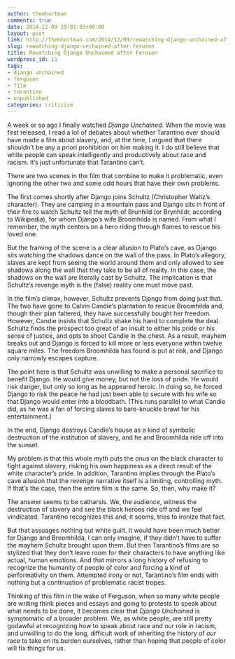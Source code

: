 ```yaml
---
author: themhartman
comments: true
date: 2014-12-09 19:01:03+00:00
layout: post
link: http://themhartman.com/2014/12/09/rewatching-django-unchained-after-feruson/
slug: rewatching-django-unchained-after-feruson
title: Rewatching Django Unchained after Feruson
wordpress_id: 11
tags:
- django unchained
- ferguson
- film
- tarantino
- unpublished
categories: criticism
---
```


A week or so ago I finally watched _Django Unchained_. When the movie was first released, I read a lot of debates about whether Tarantino ever should have made a film about slavery, and, at the time, I argued that there shouldn’t be any a priori prohibition on him making it. I do still believe that white people can speak intelligently and productively about race and racism. It’s just unfortunate that Tarantino can’t.

There are two scenes in the film that combine to make it problematic, even ignoring the other two and some odd hours that have their own problems.

The first comes shortly after Django joins Schultz (Christopher Waltz’s character). They are camping in a mountain pass and Django sits in front of their fire to watch Schultz tell the myth of Brunhild (or Brynhildr, according to Wikipedia), for whom Django’s wife Broomhilda is named. From what I remember, the myth centers on a hero riding through flames to rescue his loved one.

But the framing of the scene is a clear allusion to Plato’s cave, as Django sits watching the shadows dance on the wall of the pass. In Plato’s allegory, slaves are kept from seeing the world around them and only allowed to see shadows along the wall that they take to be all of reality. In this case, the shadows on the wall are literally cast by Schultz. The implication is that Schultz’s revenge myth is the (false) reality one must move past.

In the film’s climax, however, Schultz prevents Django from doing just that. The two have gone to Calvin Candie’s plantation to rescue Broomhilda and, though their plan faltered, they have successfully bought her freedom. However, Candie insists that Schultz shake his hand to complete the deal. Schultz finds the prospect too great of an insult to either his pride or his sense of justice, and opts to shoot Candie in the chest. As a result, mayhem breaks out and Django is forced to kill more or less everyone within twelve square miles. The freedom Broomhilda has found is put at risk, and Django only narrowly escapes capture.

The point here is that Schultz was unwilling to make a personal sacrifice to benefit Django. He would give money, but not the loss of pride. He would risk danger, but only so long as he appeared heroic. In doing so, he forced Django to risk the peace he had just been able to secure with his wife so that Django would enter into a bloodbath. (This runs parallel to what Candie did, as he was a fan of forcing slaves to bare-knuckle brawl for his entertainment.)

In the end, Django destroys Candie’s house as a kind of symbolic destruction of the institution of slavery, and he and Broomhilda ride off into the sunset.

My problem is that this whole myth puts the onus on the black character to fight against slavery, risking his own happiness as a direct result of the white character’s pride. In addition, Tarantino implies through the Plato’s cave allusion that the revenge narrative itself is a limiting, controlling myth. If that’s the case, then the entire film is the same. So, then, why make it?

The answer seems to be catharsis. We, the audience, witness the destruction of slavery and see the black heroes ride off and we feel vindicated. Tarantino recognizes this and, it seems, tries to ironize that fact.

But that assuages nothing but white guilt. It would have been much better for Django and Broomhilda, I can only imagine, if they didn’t have to suffer the mayhem Schultz brought upon them. But then Tarantino’s films are so stylized that they don’t leave room for their characters to have anything like actual, human emotions. And that mirrors a long history of refusing to recognize the humanity of people of color and forcing a kind of performativity on them. Attempted irony or not, Tarantino’s film ends with nothing but a continuation of problematic racist tropes.

Thinking of this film in the wake of Ferguson, when so many white people are writing think pieces and essays and going to protests to speak about what needs to be done, it becomes clear that _Django Unchained_ is symptomatic of a broader problem. We, as white people, are still pretty godawful at recognizing how to speak about race and our role in racism, and unwilling to do the long, difficult work of inheriting the history of _our_ race to take on its burden ourselves, rather than hoping that people of color will fix things for us.
